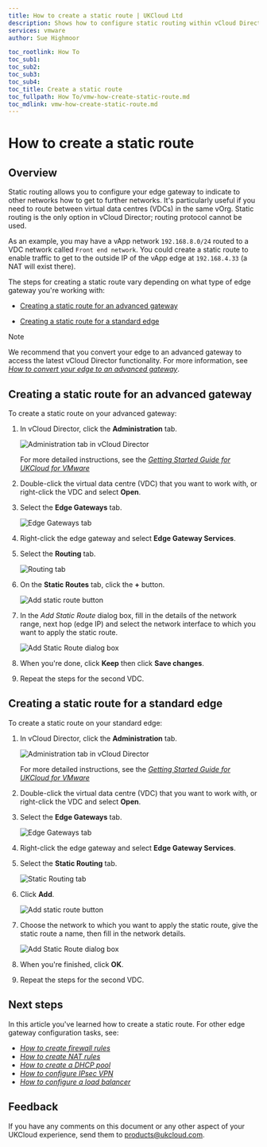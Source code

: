 ```yaml
---
title: How to create a static route | UKCloud Ltd
description: Shows how to configure static routing within vCloud Director
services: vmware
author: Sue Highmoor

toc_rootlink: How To
toc_sub1:
toc_sub2:
toc_sub3:
toc_sub4:
toc_title: Create a static route
toc_fullpath: How To/vmw-how-create-static-route.md
toc_mdlink: vmw-how-create-static-route.md
---
```


# How to create a static route

## Overview

Static routing allows you to configure your edge gateway to indicate to other networks how to get to further networks. It's particularly useful if you need to route between virtual data  centres (VDCs) in the same vOrg. Static routing is the only option in vCloud Director; routing protocol cannot be used.

As an example, you may have a vApp network `192.168.8.0/24` routed to a VDC network called `Front end network`. You could create a static route to enable traffic to get to the outside IP of the vApp edge at `192.168.4.33` (a NAT will exist there).

The steps for creating a static route vary depending on what type of edge gateway you're working with:

- [Creating a static route for an advanced gateway](#creating-a-static-route-for-an-advanced-gateway)

- [Creating a static route for a standard edge](#creating-a-static-route-for-a-standard-edge)

> [!NOTE]
> We recommend that you convert your edge to an advanced gateway to access the latest vCloud Director functionality. For more information, see [*How to convert your edge to an advanced gateway*](vmw-how-convert-edge.md).

## Creating a static route for an advanced gateway

To create a static route on your advanced gateway:

1. In vCloud Director, click the **Administration** tab.

    ![Administration tab in vCloud Director](images/vmw-vcd-tab-admin.png)

    For more detailed instructions, see the [*Getting Started Guide for UKCloud for VMware*](vmw-gs.md)

2. Double-click the virtual data centre (VDC) that you want to work with, or right-click the VDC and select **Open**.

3. Select the **Edge Gateways** tab.

    ![Edge Gateways tab](images/vmw-vcd-tab-edge-gateways.png)

4. Right-click the edge gateway and select **Edge Gateway Services**.

5. Select the **Routing** tab.

    ![Routing tab](images/vmw-vcd-adv-edg-tab-routing.png)

6. On the **Static Routes** tab, click the **+** button.

    ![Add static route button](images/vmw-vcd-adv-edg-btn-add-static-route.png)

7. In the *Add Static Route* dialog box, fill in the details of the network range, next hop (edge IP) and select the network interface to which you want to apply the static route.

    ![Add Static Route dialog box](images/vmw-vcd-adv-edg-add-static-route.png)

8. When you're done, click **Keep** then click **Save changes**.

9. Repeat the steps for the second VDC.

## Creating a static route for a standard edge

To create a static route on your standard edge:

1. In vCloud Director, click the **Administration** tab.

    ![Administration tab in vCloud Director](images/vmw-vcd-tab-admin.png)

    For more detailed instructions, see the [*Getting Started Guide for UKCloud for VMware*](vmw-gs.md)

2. Double-click the virtual data centre (VDC) that you want to work with, or right-click the VDC and select **Open**.

3. Select the **Edge Gateways** tab.

    ![Edge Gateways tab](images/vmw-vcd-tab-edge-gateways.png)

4. Right-click the edge gateway and select **Edge Gateway Services**.

5. Select the **Static Routing** tab.

    ![Static Routing tab](images/vmw-vcd-tab-static-routing-reg.png)

6. Click **Add**.

    ![Add static route button](images/vmw-vcd-btn-add-static-route-reg.png)

7. Choose the network to which you want to apply the static route, give the static route a name, then fill in the network details.

    ![Add Static Route dialog box](images/vmw-vcd-add-static-route-reg.png)

8. When you're finished, click **OK**.

9. Repeat the steps for the second VDC.

## Next steps

In this article you've learned how to create a static route. For other edge gateway configuration tasks, see:

- [*How to create firewall rules*](vmw-how-create-firewall-rules.md)
- [*How to create NAT rules*](vmw-how-create-nat-rules.md)
- [*How to create a DHCP pool*](vmw-how-create-dhcp-pool.md)
- [*How to configure IPsec VPN*](vmw-how-configure-ipsec-vpn.md)
- [*How to configure a load balancer*](vmw-how-configure-load-balancer.md)

## Feedback

If you have any comments on this document or any other aspect of your UKCloud experience, send them to <products@ukcloud.com>.